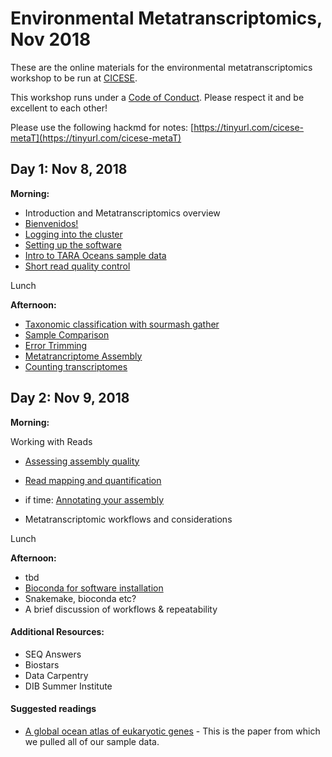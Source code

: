 Environmental Metatranscriptomics, Nov 2018 
======

These are the online materials for the environmental metatranscriptomics workshop to be run at [CICESE](https://www.cicese.edu.mx/).

This workshop runs under a [Code of Conduct](code-of-conduct.md). Please respect it and be excellent to each other!

Please use the following hackmd for notes: [https://tinyurl.com/cicese-metaT](https://tinyurl.com/cicese-metaT)


## Day 1: Nov 8, 2018

**Morning:**
  
  - Introduction and Metatranscriptomics overview 
  - [Bienvenidos!](welcome.md)
  - [Logging into the cluster](cicese-cluster.md) 
  - [Setting up the software](setting-up-tara-environment.md)
  - [Intro to TARA Oceans sample data](tara-sample-data.md)
  - [Short read quality control](short-read-quality-control.md)

Lunch 

**Afternoon:**
  
  
  - [Taxonomic classification with sourmash gather](sourmash-taxonomic-classification.md)
  - [Sample Comparison](sample-comparison.md)
  - [Error Trimming](khmer-trimming.md)
  - [Metatrancriptome Assembly](megahit-assembly.md)
  - [Counting transcriptomes](count_transcriptomes.md)
  


## Day 2: Nov 9, 2018

**Morning:** 

Working with Reads
  
  - [Assessing assembly quality](evaluation.md)
  - [Read mapping and quantification](read-mapping.md)
  - if time: [Annotating your assembly](annotation.md)
  
  - Metatranscriptomic workflows and considerations

Lunch 

**Afternoon:** 

  - tbd
  - [Bioconda for software installation](working-with-bioconda.md)
  - Snakemake, bioconda etc?
  - A brief discussion of workflows & repeatability




#### Additional Resources:  

  - SEQ Answers
  - Biostars
  - Data Carpentry
  - DIB Summer Institute


#### Suggested readings

  - [A global ocean atlas of eukaryotic genes](https://www.nature.com/articles/s41467-017-02342-1) - This is the paper from which we pulled all of our sample data.

